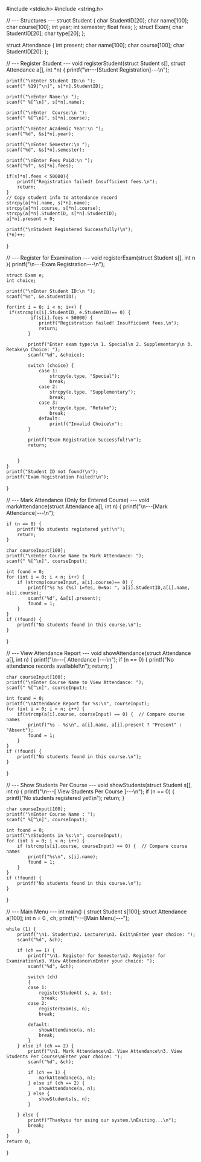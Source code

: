 #include <stdio.h>
#include <string.h>


// --- Structures ---
struct Student {
    char StudentID[20];
    char name[100];
    char course[100];
    int year;
    int semester;
    float fees;
};
struct Exam{
    char StudentID[20];
    char type[20];
};

struct Attendance {
    int present;
    char name[100];
    char course[100];
    char StudentID[20];
};

// --- Register Student ---
void registerStudent(struct Student s[], struct Attendance a[], int *n) {
    printf("\n---[Student Registration]---\n");

    printf("\nEnter Student ID:\n ");
    scanf(" %19[^\n]", s[*n].StudentID);
    
    printf("\nEnter Name:\n ");
    scanf(" %[^\n]", s[*n].name);  

    printf("\nEnter  Course:\n ");
    scanf(" %[^\n]", s[*n].course);  

    printf("\nEnter Academic Year:\n ");
    scanf("%d", &s[*n].year);

    printf("\nEnter Semester:\n ");
    scanf("%d", &s[*n].semester);

    printf("\nEnter Fees Paid:\n ");
    scanf("%f", &s[*n].fees);

    if(s[*n].fees < 50000){
        printf("Registration failed! Insufficient fees.\n");
        return;
    }
    // Copy student info to attendance record 
    strcpy(a[*n].name, s[*n].name);
    strcpy(a[*n].course, s[*n].course);
    strcpy(a[*n].StudentID, s[*n].StudentID);
    a[*n].present = 0;  

    printf("\nStudent Registered Successfully!\n");
    (*n)++;
}

// --- Register for Examination ---
void registerExam(struct Student s[], int n ){
    printf("\n---Exam Registration---\n");

    struct Exam e;
    int choice;

    printf("\nEnter Student ID:\n ");
    scanf("%s", &e.StudentID);

    for(int i = 0; i < n; i++) {
     if(strcmp(s[i].StudentID, e.StudentID)== 0) {
             if(s[i].fees < 50000) {
                printf("Registration failed! Insufficient fees.\n");
                return;
            }

            printf("Enter exam type:\n 1. Special\n 2. Supplementary\n 3. Retake\n Choice: ");
            scanf("%d", &choice);

            switch (choice) {
                case 1:
                    strcpy(e.type, "Special");
                    break;
                case 2:
                    strcpy(e.type, "Supplementary");
                    break;
                case 3:
                    strcpy(e.type, "Retake");
                    break;
                default:
                    printf("Invalid Choice\n");
            }

            printf("Exam Registration Successful!\n");
            return;
            

        }
    }
    printf("Student ID not found!\n");
    printf("Exam Registration Failed!\n");
}

// --- Mark Attendance (Only for Entered Course) ---
void markAttendance(struct Attendance a[], int n) {
    printf("\n---[Mark Attendance]---\n");

    if (n == 0) {
        printf("No students registered yet!\n");
        return;
    }

    char courseInput[100];
    printf("\nEnter Course Name to Mark Attendance: ");
    scanf(" %[^\n]", courseInput);

    int found = 0;
    for (int i = 0; i < n; i++) {
        if (strcmp(courseInput, a[i].course)== 0) {
            printf("%s %s (%s) 1=Yes, 0=No: ", a[i].StudentID,a[i].name, a[i].course);
            scanf("%d", &a[i].present);
            found = 1;
        }
    }
    if (!found) {
        printf("No students found in this course.\n");
    }
}

// --- View Attendance Report ---
void showAttendance(struct Attendance a[], int n) {
    printf("\n---[ Attendance ]---\n");
    if (n == 0) {
        printf("No attendance records available!\n");
        return;
    }

    char courseInput[100];
    printf("\nEnter Course Name to View Attendance: ");
    scanf(" %[^\n]", courseInput);

    int found = 0;
    printf("\nAttendance Report for %s:\n", courseInput);
    for (int i = 0; i < n; i++) {
        if(strcmp(a[i].course, courseInput) == 0) {  // Compare course names
            printf("%s - %s\n", a[i].name, a[i].present ? "Present" : "Absent");
            found = 1;
        }
    }
    if (!found) {
        printf("No students found in this course.\n");
    }
}

// --- Show Students Per Course ---
void showStudents(struct Student s[], int n) {
    printf("\n---[ View Students Per Course ]---\n");
    if (n == 0) {
        printf("No students registered yet!\n");
        return;
    }

    char courseInput[100];
    printf("\nEnter Course Name : ");
    scanf(" %[^\n]", courseInput);

    int found = 0;
    printf("\nStudents in %s:\n", courseInput);
    for (int i = 0; i < n; i++) {
        if (strcmp(s[i].course, courseInput) == 0) {  // Compare course names
            printf("%s\n", s[i].name);
            found = 1;
        }
    }
    if (!found) {
        printf("No students found in this course.\n");
    }
}

// --- Main Menu ---
int main() {
    struct Student s[100];
    struct Attendance a[100];
    int n = 0 , ch;
    printf("---[Main Menu]---");

    while (1) {
        printf("\n1. Student\n2. Lecturer\n3. Exit\nEnter your choice: ");
        scanf("%d", &ch);

        if (ch == 1) {
            printf("\n1. Register for Semester\n2. Register for Examination\n3. View Attendance\nEnter your choice: ");
            scanf("%d", &ch);

            switch (ch)
            {
            case 1:
                registerStudent( s, a, &n);
                 break;
            case 2:
                registerExam(s, n);
                break;
            
            default:
                showAttendance(a, n);
                break;
            }
        } else if (ch == 2) {
            printf("\n1. Mark Attendance\n2. View Attendance\n3. View Students Per Course\nEnter your choice: ");
            scanf("%d", &ch);

            if (ch == 1) {
                markAttendance(a, n);
            } else if (ch == 2) {
                showAttendance(a, n);
            } else {
                showStudents(s, n);
            }
        
        } else {
            printf("Thankyou for using our system.\nExiting...\n");
            break;
        }
    }
    return 0;
}

